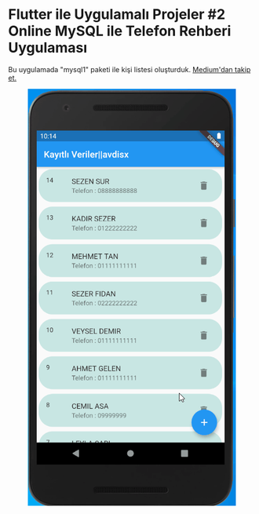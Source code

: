 # Flutter ile Uygulamalı Projeler #2 Online MySQL ile Telefon Rehberi Uygulaması

Bu uygulamada "mysql1" paketi ile kişi listesi oluşturduk.
[Medium'dan takip et.](https://medium.com/@avdisx)

<p align="center">
  <img src="assets/images/kisiListesi.gif">
</p>

